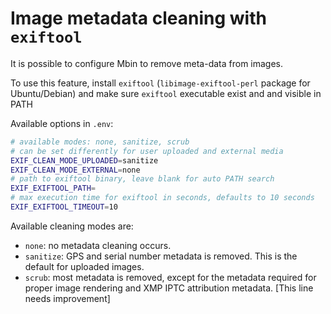 # Image metadata cleaning with `exiftool`

It is possible to configure Mbin to remove meta-data from images.

To use this feature, install `exiftool` (`libimage-exiftool-perl` package for Ubuntu/Debian)
and make sure `exiftool` executable exist and and visible in PATH

Available options in `.env`:

```bash
# available modes: none, sanitize, scrub
# can be set differently for user uploaded and external media
EXIF_CLEAN_MODE_UPLOADED=sanitize
EXIF_CLEAN_MODE_EXTERNAL=none
# path to exiftool binary, leave blank for auto PATH search
EXIF_EXIFTOOL_PATH=
# max execution time for exiftool in seconds, defaults to 10 seconds
EXIF_EXIFTOOL_TIMEOUT=10
```

Available cleaning modes are:

- `none`: no metadata cleaning occurs.
- `sanitize`: GPS and serial number metadata is removed. This is the default for uploaded images.
- `scrub`: most metadata is removed, except for the metadata required for proper image rendering
  and XMP IPTC attribution metadata. [This line needs improvement]
